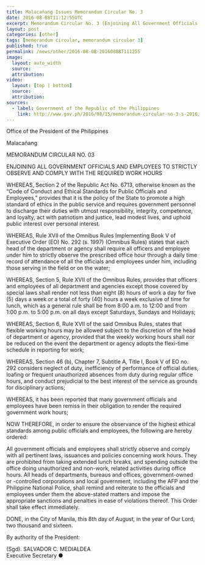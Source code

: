 ```yaml
---
title: Malacañang Issues Memorandum Circular No. 3
date: 2016-08-08T11:12:55UTC
excerpt: Memorandum Circular No. 3 (Enjoining All Government Officials and Employees to Strictly Observe and Comply with the Required Work Hours) issued on August 08 by Executive Secretary Salvador Medialdea, by the power of the President of the Philippines.
layout: post
categories: [other]
tags: [memorandum circular, memorandum circular 3]
published: true
permalink: /news/other/2016-08-08-20160808T111255
image:
  layout: auto_width
  source: 
  attribution: 
video:
  layout: [top | bottom]
  source: 
  attribution: 
sources:
  - label: Government of the Republic of the Philippines
    link: http://www.gov.ph/2016/08/15/memorandum-circular-no-3-s-2016/
---
```


Office of the President of the Philippines

Malacañang

MEMORANDUM CIRCULAR NO. 03

ENJOINING ALL GOVERNMENT OFFICIALS AND EMPLOYEES TO STRICTLY OBSERVE AND COMPLY WITH THE REQUIRED WORK HOURS

WHEREAS, Section 2 of the Republic Act No. 6713, otherwise known as the “Code of Conduct and Ethical Standards for Public Officials and Employees,” provides that it is the policy of the State to promote a high standard of ethics in the public service and requires government personnel to discharge their duties with utmost responsibility, integrity, competence, and loyalty, act with patriotism and justice, lead modest lives, and uphold public interest over personal interest.

WHEREAS, Rule XVII of the Omnibus Rules Implementing Book V of Executive Order (EO) No. 292 (s. 1997) (Omnibus Rules) states that each head of the department or agency shall require all officers and employee under him to strictly observe the prescribed office hour through a daily time record of attendance of all the officials and employees under him, including those serving in the field or on the water;

WHEREAS, Section 5, Rule XVII of the Omnibus Rules, provides that officers and employees of all department and agencies except those covered by special laws shall render not less than eight (8) hours of work a day for five (5) days a week or a total of forty (40) hours a week exclusive of time for lunch, which as a general rule shall be from 8:00 a.m. to 12:00 and from 1:00 p.m. to 5:00 p.m. on all days except Saturdays, Sundays and Holidays;

WHEREAS, Section 6, Rule XVII of the said Omnibus Rules, states that flexible working hours may be allowed subject to the discretion of the head of department or agency, provided that the weekly working hours shall nor be reduced on the event the department or agency adopts the flexi-time schedule in reporting for work;

WHEREAS, Section 46 (b), Chapter 7, Subtitle A, Title I, Book V of EO no. 292 considers neglect of duty, inefficiency of performance of official duties, loafing or frequent unauthorized absences from duty during regular office hours, and conduct prejudicial to the best interest of the service as grounds for disciplinary actions;

WHEREAS, it has been reported that many government officials and employees have been remiss in their obligation to render the required government work hours;

NOW THEREFORE, in order to ensure the observance of the highest ethical standards among public officials and employees, the following are hereby ordered:

All government officials and employees shall strictly observe and comply with all pertinent laws, issuances and policies concerning work hours. They are prohibited from taking extended lunch breaks, and spending outside the office doing unauthorized and non-work, related activities during office hours.
All heads of departments, bureaus and offices, government-owned or -controlled corporations and local government, including the AFP and the Philippine National Police, shall remind and reiterate to the officials and employees under them the above-stated matters and impose the appropriate sanctions and penalties in ease of violations thereof.
This Order shall take effect immediately.

DONE, in the City of Manila, this 8th day of August, in the year of Our Lord, two thousand and sixteen.

By authority of the President:

(Sgd). SALVADOR C. MEDIALDEA<br/>
Executive Secretary
&#x25cf;
